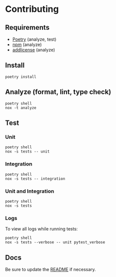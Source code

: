 # Contributing

## Requirements

- [Poetry][poetry] (analyze, test)
- [npm][npm] (analyze)
- [addlicense][addlicense] (analyze)

## Install

```shell
poetry install
```

## Analyze (format, lint, type check)

```shell
poetry shell
nox -t analyze
```

## Test

### Unit

```shell
poetry shell
nox -s tests -- unit
```

### Integration

```shell
poetry shell
nox -s tests -- integration
```

### Unit and Integration

```shell
poetry shell
nox -s tests
```

### Logs

To view all logs while running tests:

```shell
poetry shell
nox -s tests --verbose -- unit pytest_verbose
```

## Docs

Be sure to update the [README](./README.md) if necessary.

<!-- markdownlint-disable line-length -->

[poetry]: https://python-poetry.org/docs/#installation
[npm]: https://docs.npmjs.com/downloading-and-installing-node-js-and-npm
[addlicense]: https://github.com/google/addlicense
